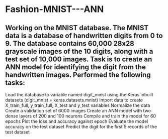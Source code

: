 # Fashion-MNIST---ANN
Working on the MNIST database. The MNIST data is a database of handwritten digits from 0 to 9. The database contains 60,000 28x28 grayscale images of the 10 digits, along with a test set of 10,000 images. Task is to create an ANN model for identifying the digit from the handwritten images.
Performed the following tasks:
---------------------------------------------------------------------------------------------------------------------
Load the database to variable named digit_mnist using the Keras inbuilt datasets (digit_mnist = keras.datasets.mnist)
Import data to create X_train_full, y_train_full, X_test and y_test variables
Normalize the data
Create a validation set of 6000 images
Create an ANN model with two dense layers of 200 and 100 neurons
Compile and train the model for 60 epochs
Plot the loss and accuracy against epoch
Evaluate the model accuracy on the test dataset
Predict the digit for the first 5 records of the test dataset
